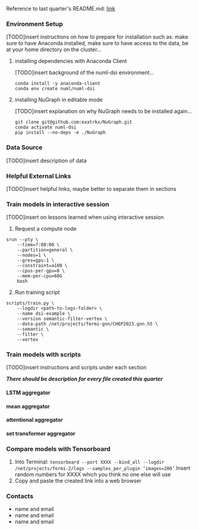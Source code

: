 
Reference to last quarter's README.md: [link](https://github.com/exatrkx/NuGraph/blob/vertex-param-search/README.md)

### Environment Setup

[TODO]insert instructions on how to prepare for installation such as: make sure to have Anaconda installed, make sure to have access to the data, be at your home directory on the cluster...

1. installing dependencies with Anaconda Client

    [TODO]insert background of the numl-dsi environment...
    ```
    conda install -y anaconda-client
    conda env create numl/numl-dsi
    ```
2. installing NuGraph in editable mode

    [TODO]insert explanation on why NuGraph needs to be installed again...
    ```
    git clone git@github.com:exatrkx/NuGraph.git
    conda activate numl-dsi
    pip install --no-deps -e ./NuGraph
    ```

### Data Source
[TODO]insert description of data

### Helpful External Links
[TODO]insert helpful links, maybe better to separate them in sections

### Train models in interactive session
[TODO]insert on lessons learned when using interactive session
1. Request a compute node

```
srun --pty \
    --time=7:00:00 \
    --partition=general \
    --nodes=1 \
    --gres=gpu:1 \
    --constraint=a100 \
    --cpus-per-gpu=8 \
    --mem-per-cpu=60G 
    bash
```

2. Run training script
```
scripts/train.py \
    --logdir <path-to-logs-folder> \
    --name dsi-example \
    --version semantic-filter-vertex \
    --data-path /net/projects/fermi-gnn/CHEP2023.gnn.h5 \
    --semantic \
    --filter \
    --vertex
```

### Train models with scripts
[TODO]insert instructions and scripts under each section

***There should be description for every file created this quarter***
#### LSTM aggregator
#### mean aggregator
#### attentional aggregator
#### set transformer aggregator

### Compare models with Tensorboard
1. Into Terminal: 
```tensorboard --port XXXX --bind_all --logdir /net/projects/fermi-2/logs --samples_per_plugin ‘images=200’```
Insert random numbers for XXXX which you think no one else will use
2. Copy and paste the created link into a web browser

### Contacts
- name and email
- name and email
- name and email